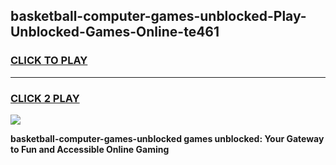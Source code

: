 
## basketball-computer-games-unblocked-Play-Unblocked-Games-Online-te461
<h3>
<a href="https://premium76.site?title=basketball-computer-games-unblocked&ref=25A">CLICK TO PLAY</a></h3>
<hr>

<h3>
<a href="https://premium76.site?title=basketball-computer-games-unblocked&ref=25A">CLICK 2 PLAY</a>
  
</h3>

<a href="https://premium76.site?title=basketball-computer-games-unblocked&ref=25A"><img src="https://clearcache.store/games.png"></a>


**basketball-computer-games-unblocked games unblocked: Your Gateway to Fun and Accessible Online Gaming**
